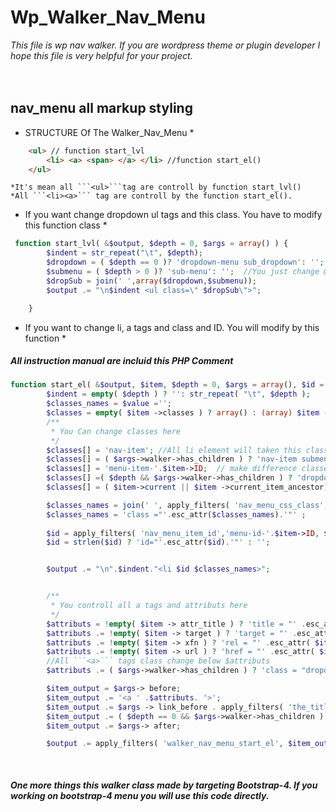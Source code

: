 # Wp_Walker_Nav_Menu
*This file is wp nav walker. If you are wordpress theme or plugin developer I hope this file is very helpful for your project.*
   <br><br><br>
   
## nav_menu all markup styling

* STRUCTURE Of The Walker_Nav_Menu *
```html
    <ul> // function start_lvl
        <li> <a> <span> </a> </li> //function start_el()
    </ul>
```    
    *It's mean all ```<ul>```tag are controll by function start_lvl()
    *All ```<li><a>``` tag are controll by the function start_el().
 

* If you want change dropdown ul tags and this class. You have to modify this function class * 
`````php
 function start_lvl( &$output, $depth = 0, $args = array() ) {
        $indent = str_repeat("\t", $depth);
        $dropdown = ( $depth == 0 )? 'dropdown-menu sub_dropdown': ''; //You just change @dropdown-menu
        $submenu = ( $depth > 0 )? 'sub-menu': '';  //You just change @sub-menu
        $dropSub = join(' ',array($dropdown,$submenu));
        $output .= "\n$indent <ul class=\" $dropSub\">";

    }
`````

* If you want to change li, a tags and class and ID. You will modify by this function *
##### All instruction manual are incluid this PHP Comment 
```php
function start_el( &$output, $item, $depth = 0, $args = array(), $id = 0 ) {
        $indent = empty( $depth ) ? '': str_repeat( "\t", $depth );
        $classes_names = $value ='';
        $classes = empty( $item ->classes ) ? array() : (array) $item ->classes;
        /**
         * You Can change classes here
         */
        $classes[] = 'nav-item'; //All li element will taken this class.-- @nav-item
        $classes[] = ( $args->walker->has_children ) ? 'nav-item submenu dropdown' : ''; //Just dropdown li element taken this-- @dropdown 
        $classes[] = 'menu-item-'.$item->ID;  // make difference classes all deffernt deffernt menu
        $classes[] =( $depth && $args->walker->has_children ) ? 'dropdown-submenu' : '';//sunmenu's submenu @dropdown-submenu 
        $classes[] = ( $item->current || $item ->current_item_ancestor) ? 'active' : '';//Current @active

        $classes_names = join(' ', apply_filters( 'nav_menu_css_class', array_filter( $classes, ), $item, $args ));
        $classes_names = 'class ="'.esc_attr($classes_names).'"' ;
        
        $id = apply_filters( 'nav_menu_item_id','menu-id-'.$item->ID, $item, $args );//May change menu id prefex or add static id
        $id = strlen($id) ? 'id="'.esc_attr($id).'"' : '';


        $output .= "\n".$indent."<li $id $classes_names>";


        /**
         * You controll all a tags and attributs here
         */
        $attributs = !empty( $item -> attr_title ) ? 'title = "' .esc_attr( $item -> attr_title ). '"' : '';
        $attributs .= !empty( $item -> target ) ? 'target = "' .esc_attr( $item -> target ). '"' : '';
        $attributs .= !empty( $item -> xfn ) ? 'rel = "' .esc_attr( $item -> xnf ). '"'  : '';
        $attributs .= !empty( $item -> url ) ? 'href = "' .esc_attr( $item -> url ). '" ' : '';
        //All ```<a>``` tags class change below $attributs
        $attributs .= ( $args->walker->has_children ) ? 'class = "dropdown-toggle nav-link" data-toggle="dropdown"' : 'class = "nav-link"'; //change <a> tags class

        $item_output = $args-> before;
        $item_output .= '<a ' .$attributs. '>';
        $item_output .= $args -> link_before . apply_filters( 'the_title', $item -> title, $item-> ID ).$args-> link_after;
        $item_output .= ( $depth == 0 && $args->walker->has_children ) ? '</a>' : '</a>';
        $item_output .= $args-> after;

        $output .= apply_filters( 'walker_nav_menu_start_el', $item_output , $item, $depth, $args );
        
        

```     

##### One more things this walker class made by targeting Bootstrap-4. If you working on bootstrap-4 menu you will use this code directly.

